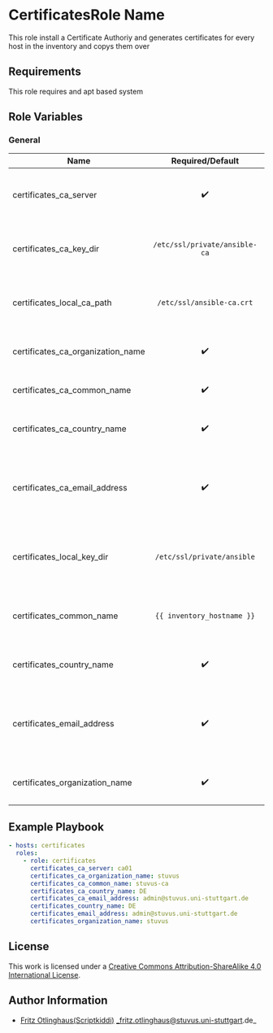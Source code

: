 # CertificatesRole Name

This role install a Certificate Authoriy and generates certificates for every host in the inventory and copys them over

## Requirements

This role requires and apt based system


## Role Variables

### General

| Name                              | Required/Default              | Description                                                    |
|-----------------------------------|:-----------------------------:|----------------------------------------------------------------|
| certificates_ca_server            | :heavy_check_mark:            | Inventory Hostname of the server running the ca                |
| certificates_ca_key_dir           | `/etc/ssl/private/ansible-ca` | Directory where the files for the ca should be stored          |
| certificates_local_ca_path        | `/etc/ssl/ansible-ca.crt`     | Path where the ca.crt should be copied to on the localhost     |
| certificates_ca_organization_name | :heavy_check_mark:            | Organization Name running the CA                               |
| certificates_ca_common_name       | :heavy_check_mark:            | Common Name for the CA                                         |
| certificates_ca_country_name      | :heavy_check_mark:            | Country where the CA ist located                               |
| certificates_ca_email_address     | :heavy_check_mark:            | Email Address where the CA Administrator can be reached        |
| certificates_local_key_dir        | `/etc/ssl/private/ansible`    | Directory where the files for the localhost should be stored   |
| certificates_common_name          | `{{ inventory_hostname }}`    | Common Name for the certificate for the localhost              |
| certificates_country_name         | :heavy_check_mark:            | Country where the Host is located                              |
| certificates_email_address        | :heavy_check_mark:            | Email Address where the localhost Administrator can be reached |
| certificates_organization_name    | :heavy_check_mark:            | Organization Name that runs the localhost                      |

## Example Playbook

```yml
- hosts: certificates
  roles:
    - role: certificates
      certificates_ca_server: ca01
      certificates_ca_organization_name: stuvus
      certificates_ca_common_name: stuvus-ca
      certificates_ca_country_name: DE
      certificates_ca_email_address: admin@stuvus.uni-stuttgart.de
      certificates_country_name: DE
      certificates_email_address: admin@stuvus.uni-stuttgart.de
      certificates_organization_name: stuvus
```

## License

This work is licensed under a [Creative Commons Attribution-ShareAlike 4.0 International License](http://creativecommons.org/licenses/by-sa/4.0/).


## Author Information

 * [Fritz Otlinghaus(Scriptkiddi)](https://github.com/Scriptkiddi) _fritz.otlinghaus@stuvus.uni-stuttgart.de_

